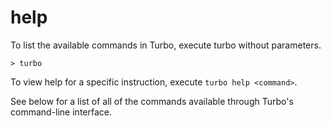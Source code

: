 # help

To list the available commands in Turbo, execute turbo without parameters. 

	> turbo

To view help for a specific instruction, execute `turbo help <command>`. 

See below for a list of all of the commands available through Turbo's command-line interface.  